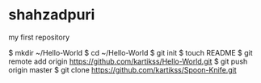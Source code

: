 shahzadpuri
===========

my first repository

$ mkdir ~/Hello-World
$ cd ~/Hello-World
$ git init
$ touch README
$ git remote add origin https://github.com/kartikss/Hello-World.git
$ git push origin master
$ git clone https://github.com/kartikss/Spoon-Knife.git